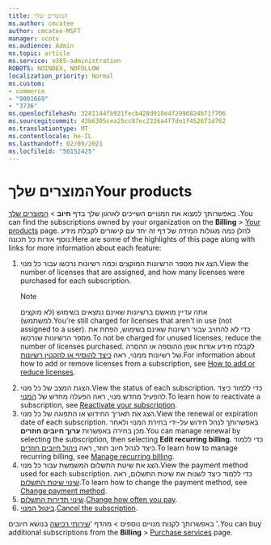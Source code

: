 ```yaml
---
title: המוצרים שלך
ms.author: cmcatee
author: cmcatee-MSFT
manager: scotv
ms.audience: Admin
ms.topic: article
ms.service: o365-administration
ROBOTS: NOINDEX, NOFOLLOW
localization_priority: Normal
ms.custom:
- commerce
- "9001669"
- "3736"
ms.openlocfilehash: 3281144fb921fecb428d918e4f2996824b71f706
ms.sourcegitcommit: 43b6305cea25cc87ec2226a4f7de1f452671d762
ms.translationtype: MT
ms.contentlocale: he-IL
ms.lasthandoff: 02/09/2021
ms.locfileid: "50152425"
---
```

# <a name="your-products"></a><span data-ttu-id="e4b8e-102">המוצרים שלך</span><span class="sxs-lookup"><span data-stu-id="e4b8e-102">Your products</span></span>

<span data-ttu-id="e4b8e-103">באפשרותך למצוא את המנויים השייכים לארגון שלך בדף **חיוב**  >  [המוצרים שלך](https://go.microsoft.com/fwlink/p/?linkid=842054) .</span><span class="sxs-lookup"><span data-stu-id="e4b8e-103">You can find the subscriptions owned by your organization on the **Billing** > [Your products](https://go.microsoft.com/fwlink/p/?linkid=842054) page.</span></span> <span data-ttu-id="e4b8e-104">להלן כמה מגולות המידה של דף זה יחד עם קישורים לקבלת מידע נוסף אודות כל תכונה:</span><span class="sxs-lookup"><span data-stu-id="e4b8e-104">Here are some of the highlights of this page along with links for more information about each feature:</span></span>

1. <span data-ttu-id="e4b8e-105">הצג את מספר הרשיונות המוקצים וכמה רשיונות נרכשו עבור כל מנוי.</span><span class="sxs-lookup"><span data-stu-id="e4b8e-105">View the number of licenses that are assigned, and how many licenses were purchased for each subscription.</span></span>
    > [!NOTE]
    > <span data-ttu-id="e4b8e-106">אתה עדיין מואשם ברשיונות שאינם נמצאים בשימוש (לא מוקצים למשתמש).</span><span class="sxs-lookup"><span data-stu-id="e4b8e-106">You're still charged for licenses that aren't in use (not assigned to a user).</span></span> <span data-ttu-id="e4b8e-107">כדי לא להחויב עבור רשיונות שאינם בשימוש, הפחת את מספר הרשיונות שנרכשו.</span><span class="sxs-lookup"><span data-stu-id="e4b8e-107">To not be charged for unused licenses, reduce the number of licenses purchased.</span></span> <span data-ttu-id="e4b8e-108">לקבלת מידע אודות אופן ההוספה או ההסרה של רשיונות ממנוי, ראה [כיצד להוסיף או להקטין רשיונות](https://docs.microsoft.com/alchemyinsights/how-to-add-or-reduce-licenses).</span><span class="sxs-lookup"><span data-stu-id="e4b8e-108">For information about how to add or remove licenses from a subscription, see [How to add or reduce licenses](https://docs.microsoft.com/alchemyinsights/how-to-add-or-reduce-licenses).</span></span>
2. <span data-ttu-id="e4b8e-109">הצגת המצב של כל מנוי.</span><span class="sxs-lookup"><span data-stu-id="e4b8e-109">View the status of each subscription.</span></span> <span data-ttu-id="e4b8e-110">כדי ללמוד כיצד להפעיל מחדש מנוי, ראה הפעלה מחדש של [המנוי](reactivate-your-subscription.md).</span><span class="sxs-lookup"><span data-stu-id="e4b8e-110">To learn how to reactivate a subscription, see [Reactivate your subscription](reactivate-your-subscription.md).</span></span>
3. <span data-ttu-id="e4b8e-111">הצג את תאריך החידוש או התפוגה של כל מנוי.</span><span class="sxs-lookup"><span data-stu-id="e4b8e-111">View the renewal or expiration date of each subscription.</span></span> <span data-ttu-id="e4b8e-112">באפשרותך לנהל חידוש על-ידי בחירת המנוי ולאחר מכן בחירה באפשרות **ערוך חיובים חוזרים**.</span><span class="sxs-lookup"><span data-stu-id="e4b8e-112">You can manage renewal by selecting the subscription, then selecting **Edit recurring billing**.</span></span> <span data-ttu-id="e4b8e-113">כדי ללמוד כיצד לנהל חיוב חוזר, ראה [ניהול חיובים חוזרים](manage-auto-renewal.md).</span><span class="sxs-lookup"><span data-stu-id="e4b8e-113">To learn how to manage recurring billing, see [Manage recurring billing](manage-auto-renewal.md).</span></span>
4. <span data-ttu-id="e4b8e-114">הצג את שיטת התשלום המשמשת עבור כל מנוי.</span><span class="sxs-lookup"><span data-stu-id="e4b8e-114">View the payment method used for each subscription.</span></span> <span data-ttu-id="e4b8e-115">כדי ללמוד כיצד לשנות את שיטת התשלום, ראה [שינוי שיטת התשלום](change-payment-method.md).</span><span class="sxs-lookup"><span data-stu-id="e4b8e-115">To learn how to change the payment method, see [Change payment method](change-payment-method.md).</span></span>
5. <span data-ttu-id="e4b8e-116">[שינוי תדירות התשלום](change-how-often-you-pay.md).</span><span class="sxs-lookup"><span data-stu-id="e4b8e-116">[Change how often you pay](change-how-often-you-pay.md).</span></span>
6. <span data-ttu-id="e4b8e-117">[ביטול המנוי](https://go.microsoft.com/fwlink/?linkid=2119113).</span><span class="sxs-lookup"><span data-stu-id="e4b8e-117">[Cancel the subscription](https://go.microsoft.com/fwlink/?linkid=2119113).</span></span>

<span data-ttu-id="e4b8e-118">באפשרותך לקנות מנויים נוספים   >  מהדף '[שירותי רכישה](https://go.microsoft.com/fwlink/p/?linkid=868433) בנושא חיובים '.</span><span class="sxs-lookup"><span data-stu-id="e4b8e-118">You can buy additional subscriptions from the **Billing** > [Purchase services](https://go.microsoft.com/fwlink/p/?linkid=868433) page.</span></span>